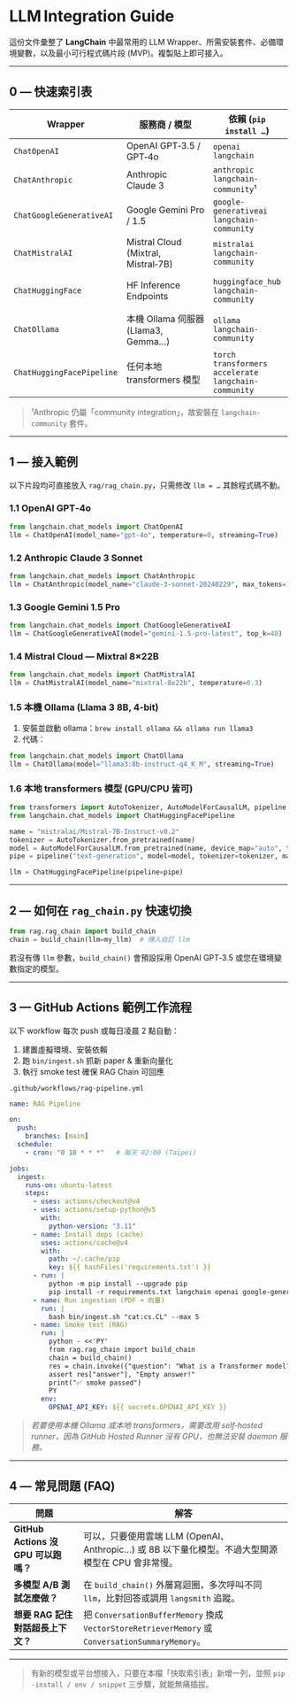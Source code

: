 # LLM Integration Guide

這份文件彙整了 **LangChain** 中最常用的 LLM Wrapper、所需安裝套件、必備環境變數，以及最小可行程式碼片段 (MVP)。複製貼上即可接入。

---

## 0 — 快速索引表

| Wrapper                   | 服務商 / 模型                            | 依賴 (`pip install …`)                                | 必備環境變數              | MVP 程式碼片段                                                                                                     |
| ------------------------- | ----------------------------------- | --------------------------------------------------- | ------------------- | ------------------------------------------------------------------------------------------------------------- |
| `ChatOpenAI`              | OpenAI GPT‑3.5 / GPT‑4o             | `openai langchain`                                  | `OPENAI_API_KEY`    | `llm = ChatOpenAI(model_name="gpt-4o", temperature=0)`                                                        |
| `ChatAnthropic`           | Anthropic Claude 3                  | `anthropic langchain-community`¹                    | `ANTHROPIC_API_KEY` | `llm = ChatAnthropic(model_name="claude-3-sonnet-20240229")`                                                  |
| `ChatGoogleGenerativeAI`  | Google Gemini Pro / 1.5             | `google-generativeai langchain-community`           | `GOOGLE_API_KEY`    | `llm = ChatGoogleGenerativeAI(model="gemini-pro", top_p=0)`                                                   |
| `ChatMistralAI`           | Mistral Cloud (Mixtral, Mistral‑7B) | `mistralai langchain-community`                     | `MISTRAL_API_KEY`   | `llm = ChatMistralAI(model_name="mistral-small-latest")`                                                      |
| `ChatHuggingFace`         | HF Inference Endpoints              | `huggingface_hub langchain-community`               | `HF_API_KEY`        | `llm = ChatHuggingFace(endpoint_url="https://api-inference.huggingface.co/models/tiiuae/falcon-7b-instruct")` |
| `ChatOllama`              | 本機 Ollama 伺服器 (Llama3, Gemma…)      | `ollama langchain-community`                        | 無                   | `llm = ChatOllama(model="llama3:8b-instruct-q4_K_M")`                                                         |
| `ChatHuggingFacePipeline` | 任何本地 transformers 模型                | `torch transformers accelerate langchain-community` | 無                   | 先用 transformers 建立 pipeline，再 `ChatHuggingFacePipeline(pipeline=pipe)`                                        |

> ¹Anthropic 仍屬「community integration」，故安裝在 `langchain-community` 套件。

---

## 1 — 接入範例

以下片段均可直接放入 `rag/rag_chain.py`，只需修改 `llm = …` 其餘程式碼不動。

### 1.1 OpenAI GPT‑4o

```python
from langchain.chat_models import ChatOpenAI
llm = ChatOpenAI(model_name="gpt-4o", temperature=0, streaming=True)
```

### 1.2 Anthropic Claude 3 Sonnet

```python
from langchain.chat_models import ChatAnthropic
llm = ChatAnthropic(model_name="claude-3-sonnet-20240229", max_tokens=1024)
```

### 1.3 Google Gemini 1.5 Pro

```python
from langchain.chat_models import ChatGoogleGenerativeAI
llm = ChatGoogleGenerativeAI(model="gemini-1.5-pro-latest", top_k=40)
```

### 1.4 Mistral Cloud — Mixtral 8×22B

```python
from langchain.chat_models import ChatMistralAI
llm = ChatMistralAI(model_name="mixtral-8x22b", temperature=0.3)
```

### 1.5 本機 Ollama (Llama 3 8B, 4‑bit)

1. 安裝並啟動 ollama：`brew install ollama && ollama run llama3`
2. 代碼：

```python
from langchain.chat_models import ChatOllama
llm = ChatOllama(model="llama3:8b-instruct-q4_K_M", streaming=True)
```

### 1.6 本地 transformers 模型 (GPU/CPU 皆可)

```python
from transformers import AutoTokenizer, AutoModelForCausalLM, pipeline
from langchain.chat_models import ChatHuggingFacePipeline

name = "mistralai/Mistral-7B-Instruct-v0.2"
tokenizer = AutoTokenizer.from_pretrained(name)
model = AutoModelForCausalLM.from_pretrained(name, device_map="auto", torch_dtype="auto")
pipe = pipeline("text-generation", model=model, tokenizer=tokenizer, max_new_tokens=512)

llm = ChatHuggingFacePipeline(pipeline=pipe)
```

---

## 2 — 如何在 `rag_chain.py` 快速切換

```python
from rag.rag_chain import build_chain
chain = build_chain(llm=my_llm)  # 傳入自訂 llm
```

若沒有傳 `llm` 參數，`build_chain()` 會預設採用 OpenAI GPT‑3.5 或您在環境變數指定的模型。

---

## 3 — GitHub Actions 範例工作流程

以下 workflow 每次 push 或每日凌晨 2 點自動：

1. 建置虛擬環境、安裝依賴
2. 跑 `bin/ingest.sh` 抓新 paper & 重新向量化
3. 執行 smoke test 確保 RAG Chain 可回應

`.github/workflows/rag-pipeline.yml`

```yaml
name: RAG Pipeline

on:
  push:
    branches: [main]
  schedule:
    - cron: "0 18 * * *"   # 每天 02:00 (Taipei)

jobs:
  ingest:
    runs-on: ubuntu-latest
    steps:
      - uses: actions/checkout@v4
      - uses: actions/setup-python@v5
        with:
          python-version: "3.11"
      - name: Install deps (cache)
        uses: actions/cache@v4
        with:
          path: ~/.cache/pip
          key: ${{ hashFiles('requirements.txt') }}
      - run: |
          python -m pip install --upgrade pip
          pip install -r requirements.txt langchain openai google-generativeai anthropic mistralai hugggingface_hub ollama-cli
      - name: Run ingestion (PDF ➜ 向量)
        run: |
          bash bin/ingest.sh "cat:cs.CL" --max 5
      - name: Smoke test (RAG)
        run: |
          python - <<'PY'
          from rag.rag_chain import build_chain
          chain = build_chain()
          res = chain.invoke({"question": "What is a Transformer model?"})
          assert res["answer"], "Empty answer!"
          print("✅ smoke passed")
          PY
        env:
          OPENAI_API_KEY: ${{ secrets.OPENAI_API_KEY }}
```

> *若要使用本機 Ollama 或本地 transformers，需要改用 self‑hosted runner，因為 GitHub Hosted Runner 沒有 GPU，也無法安裝 daemon 服務。*

---

## 4 — 常見問題 (FAQ)

| 問題                             | 解答                                                                                          |
| ------------------------------ | ------------------------------------------------------------------------------------------- |
| **GitHub Actions 沒 GPU 可以跑嗎？** | 可以，只要使用雲端 LLM (OpenAI、Anthropic…) 或 8B 以下量化模型。不過大型開源模型在 CPU 會非常慢。                           |
| **多模型 A/B 測試怎麼做？**             | 在 `build_chain()` 外層寫迴圈，多次呼叫不同 `llm`，比對回答或調用 `langsmith` 追蹤。                                |
| **想要 RAG 記住對話超長上下文？**          | 把 `ConversationBufferMemory` 換成 `VectorStoreRetrieverMemory` 或 `ConversationSummaryMemory`。 |

---

> 有新的模型或平台想接入，只要在本檔「快取索引表」新增一列，並照 `pip -install / env / snippet` 三步驟，就能無痛插拔。

